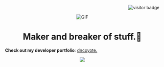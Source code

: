 <p align="right"><img src="https://visitor-badge.laobi.icu/badge?page_id=dncoyote" alt="visitor badge"/></p>
<div align="center">
  <img alt="GIF" src="https://github.com/dncoyote/dncoyote/blob/main/intro3.gif?raw=true" />
</div>

<h1 align="center">Maker and breaker of stuff.🤖</h1>

**Check out my developer portfolio**: [dncoyote.](https://bilal-ahmed-seven.vercel.app/)

<p align="center">
  <a href="https://skillicons.dev">
    <img src="https://skillicons.dev/icons?i=java,kotlin,spring,maven,js,html,css,react,py,mongodb,mysql,postgres,git,github,docker,postman,blender,ps" />
  </a>
</p>
